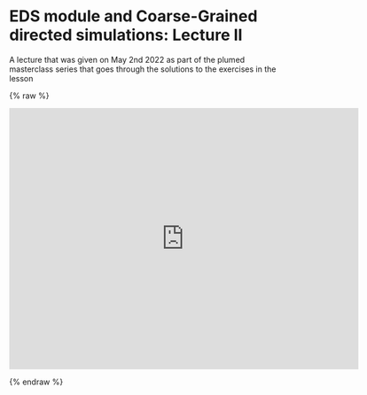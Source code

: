 # EDS module and Coarse-Grained directed simulations: Lecture II

A lecture that was given on May 2nd 2022 as part of the plumed masterclass series that goes through the solutions to the exercises in the lesson

{% raw %}
<p align="center"><iframe width="630" height="472" src="https://www.youtube.com/embed/o4IMzRr04AY" frameborder="0" allowfullscreen></iframe></p>
{% endraw %}
